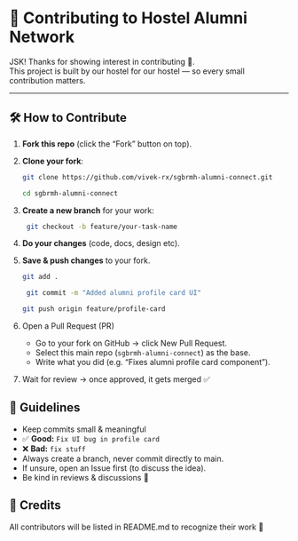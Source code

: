 # 🤝 Contributing to Hostel Alumni Network  

JSK! Thanks for showing interest in contributing 🚀.  
This project is built by our hostel for our hostel — so every small contribution matters.  

---

## 🛠 How to Contribute

1. **Fork this repo** (click the “Fork” button on top).
   
3. **Clone your fork**:  
   ```bash
   git clone https://github.com/vivek-rx/sgbrmh-alumni-connect.git
   ```
   ```bash
   cd sgbrmh-alumni-connect
   ```

4. **Create a new branch** for your work:
   ```bash
    git checkout -b feature/your-task-name
   ```
   
5. **Do your changes** (code, docs, design etc).
   
6. **Save & push changes** to your fork.
   ```bash
   git add .
   ```
   ```bash
    git commit -m "Added alumni profile card UI"
    ```
    ```bash
    git push origin feature/profile-card
    ```
    
7. Open a Pull Request (PR)
   * Go to your fork on GitHub → click New Pull Request.
   * Select this main repo (`sgbrmh-alumni-connect`) as the base.
   * Write what you did (e.g. “Fixes alumni profile card component”).
     
8. Wait for review → once approved, it gets merged ✅

## 📌 Guidelines
- Keep commits small & meaningful
- ✅ **Good:** `Fix UI bug in profile card`  
- ❌ **Bad:** `fix stuff`
- Always create a branch, never commit directly to main.
- If unsure, open an Issue first (to discuss the idea).
- Be kind in reviews & discussions 🙏

## 🎉 Credits
All contributors will be listed in README.md to recognize their work 🌟
